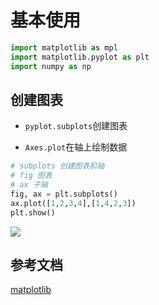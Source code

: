 # 基本使用

```py
import matplotlib as mpl
import matplotlib.pyplot as plt
import numpy as np
```

## 创建图表

- `pyplot.subplots`创建图表

- `Axes.plot`在轴上绘制数据

```py
# subplots 创建图表和轴
# fig 图表
# ax 子轴
fig, ax = plt.subplots()
ax.plot([1,2,3,4],[1,4,2,3])
plt.show()
```

![](https://pic.existorlive.cn/202201060225327.png)


## 参考文档

[matplotlib](https://matplotlib.org/stable/tutorials/introductory/usage.html)